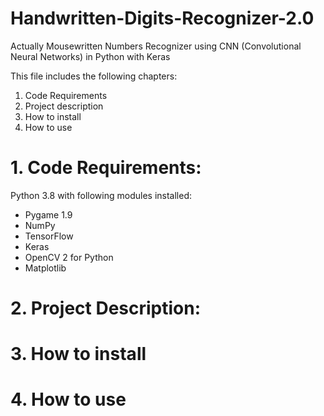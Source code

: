 # Handwritten-Digits-Recognizer-2.0

Actually Mousewritten Numbers Recognizer using CNN (Convolutional Neural Networks) in Python with Keras

This file includes the following chapters:
1. Code Requirements
2. Project description
3. How to install
4. How to use

# 1. Code Requirements:
Python 3.8 with following modules installed:
* Pygame 1.9
* NumPy
* TensorFlow
* Keras
* OpenCV 2 for Python
* Matplotlib

# 2. Project Description:


# 3. How to install


# 4. How to use
